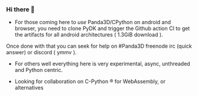 ### Hi there 👋

- For those coming here to *use* Panda3D/CPython on android and browser, you need to clone PyDK and trigger the Github action CI
to get the artifacts for all android architectures ( 1.3GiB download ).

Once done with that you can seek for help on #Panda3D freenode irc (quick answer) or discord ( ymmv ).

- For others well everything here is very experimental, async, unthreaded and Python centric.

<!--
**pmp-p/pmp-p** is a ✨ _special_ ✨ repository because its `README.md` (this file) appears on your GitHub profile.

Here are some ideas to get you started:

- 🔭 I’m currently working on ...
- 🌱 I’m currently learning ...

- 🤔 I’m looking for help with ...
- 💬 Ask me about ...
- 📫 How to reach me: ...
- 😄 Pronouns: ...
- ⚡ Fun fact: ...
-->












- Looking for collaboration on C-Python ® for WebAssembly, or alternatives
